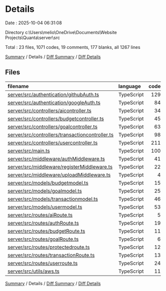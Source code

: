 # Details

Date : 2025-10-04 06:31:08

Directory c:\\Users\\melio\\OneDrive\\Documents\\Website Projects\\Quanta\\server\\src

Total : 23 files,  1071 codes, 19 comments, 177 blanks, all 1267 lines

[Summary](results.md) / Details / [Diff Summary](diff.md) / [Diff Details](diff-details.md)

## Files
| filename | language | code | comment | blank | total |
| :--- | :--- | ---: | ---: | ---: | ---: |
| [server/src/authentication/githubAuth.ts](/server/src/authentication/githubAuth.ts) | TypeScript | 129 | 3 | 13 | 145 |
| [server/src/authentication/googleAuth.ts](/server/src/authentication/googleAuth.ts) | TypeScript | 84 | 0 | 12 | 96 |
| [server/src/controllers/aicontroller.ts](/server/src/controllers/aicontroller.ts) | TypeScript | 34 | 0 | 4 | 38 |
| [server/src/controllers/budgetcontroller.ts](/server/src/controllers/budgetcontroller.ts) | TypeScript | 45 | 2 | 6 | 53 |
| [server/src/controllers/goalcontroller.ts](/server/src/controllers/goalcontroller.ts) | TypeScript | 63 | 0 | 5 | 68 |
| [server/src/controllers/transactioncontroller.ts](/server/src/controllers/transactioncontroller.ts) | TypeScript | 98 | 0 | 14 | 112 |
| [server/src/controllers/usercontroller.ts](/server/src/controllers/usercontroller.ts) | TypeScript | 211 | 9 | 38 | 258 |
| [server/src/main.ts](/server/src/main.ts) | TypeScript | 100 | 4 | 15 | 119 |
| [server/src/middleware/authMiddleware.ts](/server/src/middleware/authMiddleware.ts) | TypeScript | 41 | 0 | 8 | 49 |
| [server/src/middleware/registerMiddleware.ts](/server/src/middleware/registerMiddleware.ts) | TypeScript | 22 | 0 | 5 | 27 |
| [server/src/middleware/uploadMiddleware.ts](/server/src/middleware/uploadMiddleware.ts) | TypeScript | 4 | 0 | 3 | 7 |
| [server/src/models/budgetmodel.ts](/server/src/models/budgetmodel.ts) | TypeScript | 15 | 0 | 4 | 19 |
| [server/src/models/goalmodel.ts](/server/src/models/goalmodel.ts) | TypeScript | 25 | 0 | 5 | 30 |
| [server/src/models/transactionmodel.ts](/server/src/models/transactionmodel.ts) | TypeScript | 46 | 0 | 5 | 51 |
| [server/src/models/usermodel.ts](/server/src/models/usermodel.ts) | TypeScript | 53 | 0 | 8 | 61 |
| [server/src/routes/aiRoute.ts](/server/src/routes/aiRoute.ts) | TypeScript | 5 | 0 | 4 | 9 |
| [server/src/routes/authRoute.ts](/server/src/routes/authRoute.ts) | TypeScript | 19 | 0 | 6 | 25 |
| [server/src/routes/budgetRoute.ts](/server/src/routes/budgetRoute.ts) | TypeScript | 11 | 0 | 4 | 15 |
| [server/src/routes/goalRoute.ts](/server/src/routes/goalRoute.ts) | TypeScript | 6 | 0 | 3 | 9 |
| [server/src/routes/protectedroute.ts](/server/src/routes/protectedroute.ts) | TypeScript | 12 | 0 | 4 | 16 |
| [server/src/routes/transactionRoute.ts](/server/src/routes/transactionRoute.ts) | TypeScript | 13 | 0 | 4 | 17 |
| [server/src/routes/userroute.ts](/server/src/routes/userroute.ts) | TypeScript | 24 | 0 | 3 | 27 |
| [server/src/utils/aws.ts](/server/src/utils/aws.ts) | TypeScript | 11 | 1 | 4 | 16 |

[Summary](results.md) / Details / [Diff Summary](diff.md) / [Diff Details](diff-details.md)